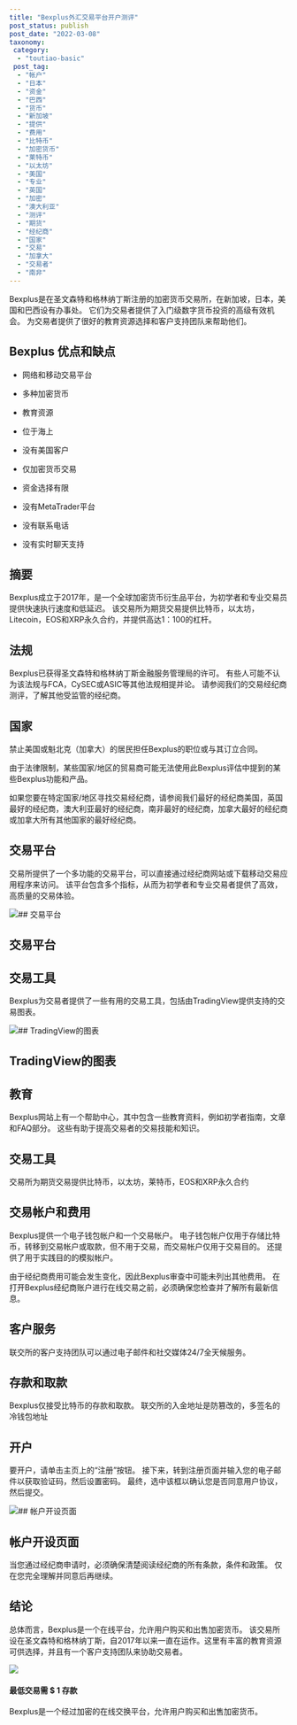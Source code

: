 ```yaml
---
title: "Bexplus外汇交易平台开户测评"
post_status: publish
post_date: "2022-03-08"
taxonomy:
 category: 
  - "toutiao-basic"
 post_tag: 
  - "帐户"
  - "日本"
  - "资金"
  - "巴西"
  - "货币"
  - "新加坡"
  - "提供"
  - "费用"
  - "比特币"
  - "加密货币"
  - "莱特币"
  - "以太坊"
  - "美国"
  - "专业"
  - "英国"
  - "加密"
  - "澳大利亚"
  - "测评"
  - "期货"
  - "经纪商"
  - "国家"
  - "交易"
  - "加拿大"
  - "交易者"
  - "南非"
---
```


Bexplus是在圣文森特和格林纳丁斯注册的加密货币交易所，在新加坡，日本，美国和巴西设有办事处。 它们为交易者提供了入门级数字货币投资的高级有效机会。 为交易者提供了很好的教育资源选择和客户支持团队来帮助他们。

## Bexplus 优点和缺点

- 网络和移动交易平台

- 多种加密货币

- 教育资源

- 位于海上

- 没有美国客户

- 仅加密货币交易

- 资金选择有限

- 没有MetaTrader平台

- 没有联系电话

- 没有实时聊天支持


## 摘要

Bexplus成立于2017年，是一个全球加密货币衍生品平台，为初学者和专业交易员提供快速执行速度和低延迟。 该交易所为期货交易提供比特币，以太坊，Litecoin，EOS和XRP永久合约，并提供高达1：100的杠杆。

## 法规

Bexplus已获得圣文森特和格林纳丁斯金融服务管理局的许可。 有些人可能不认为该法规与FCA，CySEC或ASIC等其他法规相提并论。 请参阅我们的交易经纪商测评，了解其他受监管的经纪商。

## 国家

禁止美国或魁北克（加拿大）的居民担任Bexplus的职位或与其订立合同。

由于法律限制，某些国家/地区的贸易商可能无法使用此Bexplus评估中提到的某些Bexplus功能和产品。

如果您要在特定国家/地区寻找交易经纪商，请参阅我们最好的经纪商美国，英国最好的经纪商，澳大利亚最好的经纪商，南非最好的经纪商，加拿大最好的经纪商或加拿大所有其他国家的最好经纪商。

## 交易平台

交易所提供了一个多功能的交易平台，可以直接通过经纪商网站或下载移动交易应用程序来访问。 该平台包含多个指标，从而为初学者和专业交易者提供了高效，高质量的交易体验。

![## 交易平台](https://cdn.fendou.la/funstoutiao/2020/11/Bexplus-Review-Trading-Platform.jpg "## 交易平台")

## 交易平台

## 交易工具

Bexplus为交易者提供了一些有用的交易工具，包括由TradingView提供支持的交易图表。

![## TradingView的图表](https://cdn.fendou.la/funstoutiao/2020/11/Bexplus-Review-Charts-by-Trading-View-728x1024.jpg "## TradingView的图表")

## TradingView的图表

## 教育

Bexplus网站上有一个帮助中心，其中包含一些教育资料，例如初学者指南，文章和FAQ部分。 这些有助于提高交易者的交易技能和知识。

## 交易工具

交易所为期货交易提供比特币，以太坊，莱特币，EOS和XRP永久合约

## 交易帐户和费用

Bexplus提供一个电子钱包帐户和一个交易帐户。 电子钱包帐户仅用于存储比特币，转移到交易帐户或取款，但不用于交易，而交易帐户仅用于交易目的。 还提供了用于实践目的的模拟帐户。

由于经纪商费用可能会发生变化，因此Bexplus审查中可能未列出其他费用。 在打开Bexplus经纪商账户进行在线交易之前，必须确保您检查并了解所有最新信息。

## 客户服务

联交所的客户支持团队可以通过电子邮件和社交媒体24/7全天候服务。

## 存款和取款

Bexplus仅接受比特币的存款和取款。 联交所的入金地址是防篡改的，多签名的冷钱包地址

## 开户

要开户，请单击主页上的“注册”按钮。 接下来，转到注册页面并输入您的电子邮件以获取验证码，然后设置密码。 最终，选中该框以确认您是否同意用户协议，然后提交。

![## 帐户开设页面](https://cdn.fendou.la/funstoutiao/2020/11/Bexplus-Review-Account-Opening-Page-690x1024.jpg "## 帐户开设页面")

## 帐户开设页面

当您通过经纪商申请时，必须确保清楚阅读经纪商的所有条款，条件和政策。 仅在您完全理解并同意后再继续。

## 结论

总体而言，Bexplus是一个在线平台，允许用户购买和出售加密货币。 该交易所设在圣文森特和格林纳丁斯，自2017年以来一直在运作。这里有丰富的教育资源可供选择，并且有一个客户支持团队来协助交易者。

![](https://cdn.fendou.la/funstoutiao/2020/11/Bexplus-Logo.png)

#### 最低交易需 **$ 1** 存款

Bexplus是一个经过加密的在线交换平台，允许用户购买和出售加密货币。
